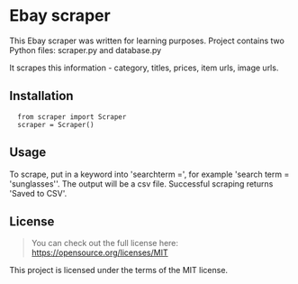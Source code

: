 # Ebay scraper

This Ebay scraper was written for learning purposes.
Project contains two Python files: scraper.py and database.py

It scrapes this information - category, titles, prices, item urls, image urls.

## Installation
```!pip install git+https://github.com/dovele/scraper
  from scraper import Scraper
  scraper = Scraper()
```
## Usage

To scrape, put in a keyword into 'searchterm =', for example 'search term = 'sunglasses''. The output will be a csv file. 
Successful scraping returns 'Saved to CSV'.

## License
> You can check out the full license here: https://opensource.org/licenses/MIT

This project is licensed under the terms of the MIT license.
